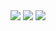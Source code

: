 <div align="center">
<img src="https://github-readme-stats.vercel.app/api?username=mustafaozhan&count_private=true&include_all_commits=true&theme=react&hide_border=true&show_icons=true&line_height=20)" />
<img src="https://github-readme-stats.vercel.app/api/top-langs/?username=mustafaozhan&theme=react&layout=compact&hide_border=true&hide=css,lua&card_width=260" />
<img src="http://biego.tech/commits?user=mustafaozhan&country=germany&bg_color=212328&text_color=fafafa&border_color=00000000"/>
</div>
